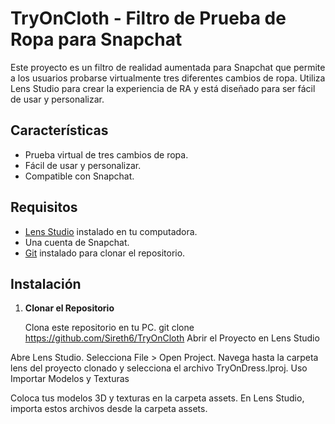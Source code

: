 # TryOnCloth - Filtro de Prueba de Ropa para Snapchat

Este proyecto es un filtro de realidad aumentada para Snapchat que permite a los usuarios probarse virtualmente tres diferentes cambios de ropa. Utiliza Lens Studio para crear la experiencia de RA y está diseñado para ser fácil de usar y personalizar.

## Características

- Prueba virtual de tres cambios de ropa.
- Fácil de usar y personalizar.
- Compatible con Snapchat.

## Requisitos

- [Lens Studio](https://lensstudio.snapchat.com/download/) instalado en tu computadora.
- Una cuenta de Snapchat.
- [Git](https://git-scm.com/) instalado para clonar el repositorio.

## Instalación

1. **Clonar el Repositorio**

   Clona este repositorio en tu PC.
   git clone https://github.com/Sireth6/TryOnCloth
Abrir el Proyecto en Lens Studio

Abre Lens Studio.
Selecciona File > Open Project.
Navega hasta la carpeta lens del proyecto clonado y selecciona el archivo TryOnDress.lproj.
Uso
Importar Modelos y Texturas

Coloca tus modelos 3D y texturas en la carpeta assets.
En Lens Studio, importa estos archivos desde la carpeta assets.

